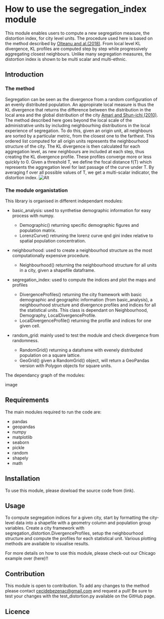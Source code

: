 # How to use the segregation_index module

This module enables users to compute a new segregation measure, the distortion index, for city level units. 
The procedure used here is based on the method described by [Olteanu and al.(2018)][1]. From local level KL divergence,
KL profiles are computed step by step while progressively aggregating closest neighbours. 
Unlike many segregation measures, the distortion index is shown to be multi scalar and multi-ethnic.

## Introduction

### The method
Segregation can be seen as the divergence from a random configuration of an evenly distributed population. 
An appropirate local measure is thus the KL divergence that returns the difference between the distribution
in the local area and the global distribution of the city [Amari and Shun-ichi (2010)][2]. The method described here goes beyond the local scale of 
the administrative units by including neighbourhing distributions in the local experience of segregation. 
To do this, given an origin unit, all neighbours are sorted by a particular metric, from the closest one to the farthest. 
This ordered list computed for all origin units represents the neighbourhood structure of the city. 
The KL divergence is then calculated for each aggregation level, as new neighbours are included at each step, 
thus creating the KL divergence profile. 
These profiles converge more or less quickly to 0. Given a threshold T, we define the focal distance f(T) 
which represents the aggregation level for last passage of the curve under T. 
By averaging f over all possible values of T, we get a multi-scalar indicator, the distortion index. 
![Alt](/wp.png "Focal distance for a given threshold")

### The module organistation
This library is organised in different independant modules:

- basic_analysis: used to synthetise demographic information for easy process with numpy.
    * Demographic() returning specific demographic figures and population matrix. 
    * LorenzCurve() retruning the lorenz curve qnd gini index relative to spatial population concentration.

- neighbourhood: used to create a neighbourhod structure as the most computationally expensive procedure. 
    * Neighbourhood() returning the neighbourhood structure for all units in a city, given a shapefile dataframe. 

- segregation_index: used to compute the indices and plot the maps and profiles
    * DivergenceProfiles() returning the city framework with basic demographic and geographic information (from basic_analysis), 
    a neighbourhood structure and divergence profiles and indices for all the statistical units. 
    This class is dependant on Neighbourhood, Demography, LocalDivergenceProfile.
    * LocalDivergenceProfile() returning the profile and indices for one given cell.

- random_grid: mainly used to test the module and check divergence from randomness. 
  * RandomGrid() returning a dataframe with evenely distributed population on a square lattice.
  * GeoGrid() given a RandomGrid() object, will return a GeoPandas version with Polygon objects for square units. 
  
The dependancy graph of the modules:

image


## Requirements

The main modules required to run the code are:
- pandas
- geopandas
- numpy
- matplotlib
- seaborn
- pickle
- random
- shapely
- math

## Installation
To use this module, please dowload the source code from (link).

## Usage

To compute segregation indices for a given city, start by formatting the city-level data into a shapefile 
with a geometry column and population group variables. Create a city framework with segregation_distortion.DivergenceProfiles, 
setup the neighbourhood structure and compute the profiles for each statistical unit. 
Various plotting methods are available to visualise results. 

For more details on how to use this module, please check-out our Chicago example over (here)!!

## Contribution
This module is open to contribution. To add any changes to the method please contact cecidebezenac@gmail.com and request a pull! 
Be sure to test your changes with the test_distortion.py available on the GitHub page. 


[1]:https://www.pnas.org/content/116/25/12250.short?rss=1 
[2]:https://www.researchgate.net/publication/228646641_Information_geometry_of_divergence_functions 
## Licence




